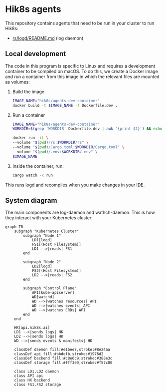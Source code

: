 # Hik8s agents

This repository contains agents that need to be run in your cluster to run Hik8s:

- [rs/logd/README.md](./rs/logd/README.md) (log daemon)

## Local development

The code in this program is specific to Linux and requires a development container to be compiled on macOS. To do this, we create a Docker image and run a container from this image in which the relevant files are mounted as volumes:

1. Build the image

    ```bash
    IMAGE_NAME="hik8s/agents-dev-container"
    docker build -t $IMAGE_NAME -f Dockerfile.dev .
    ```

2. Run a container

    ```bash
    IMAGE_NAME="hik8s/agents-dev-container"
    WORKDIR=$(grep 'WORKDIR' Dockerfile.dev | awk '{print $2}') && echo $WORKDIR

    docker run -it \
    --volume "$(pwd)/rs:$WORKDIR/rs" \
    --volume "$(pwd)/Cargo.toml:$WORKDIR/Cargo.toml" \
    --volume "$(pwd)/.env:$WORKDIR/.env" \
    $IMAGE_NAME
    ```

3. Inside the container, run:

    ```bash
    cargo watch -x run
    ```

This runs logd and recompiles when you make changes in your IDE.

## System diagram

The main components are log-daemon and wathch-daemon. This is how they interact with your Kubernetes cluster:

```mermaid
graph TB
    subgraph "Kubernetes Cluster"
        subgraph "Node 1"
            LD1[logd]
            FS1[(Host Filesystem)]
            LD1 -->|reads| FS1
        end
        
        subgraph "Node 2"
            LD2[logd]
            FS2[(Host Filesystem)]
            LD2 -->|reads| FS2
        end

        subgraph "Control Plane"
            API[kube-apiserver]
            WD[watchd]
            WD -->|watches resources| API
            WD -->|watches events| API
            WD -->|watches CRDs| API
        end
    end

    HK[api.hik8s.ai]
    LD1 -->|sends logs| HK
    LD2 -->|sends logs| HK
    WD -->|sends events & manifests| HK

    classDef daemon fill:#e1bee7,stroke:#8e24aa
    classDef api fill:#bbdefb,stroke:#1976d2
    classDef backend fill:#c8e6c9,stroke:#388e3c
    classDef storage fill:#fff3e0,stroke:#f57c00

    class LD1,LD2 daemon
    class API api
    class HK backend
    class FS1,FS2 storage
```
